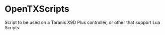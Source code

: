 # OpenTXScripts
Script to be used on a Taranis X9D Plus controller, or other that support Lua Scripts
